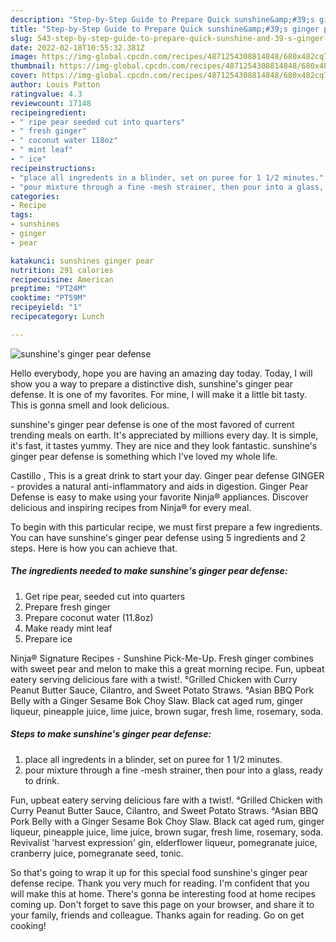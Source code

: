 ```yaml
---
description: "Step-by-Step Guide to Prepare Quick sunshine&amp;#39;s ginger pear defense"
title: "Step-by-Step Guide to Prepare Quick sunshine&amp;#39;s ginger pear defense"
slug: 543-step-by-step-guide-to-prepare-quick-sunshine-and-39-s-ginger-pear-defense
date: 2022-02-18T10:55:32.381Z
image: https://img-global.cpcdn.com/recipes/4871254308814848/680x482cq70/sunshines-ginger-pear-defense-recipe-main-photo.jpg
thumbnail: https://img-global.cpcdn.com/recipes/4871254308814848/680x482cq70/sunshines-ginger-pear-defense-recipe-main-photo.jpg
cover: https://img-global.cpcdn.com/recipes/4871254308814848/680x482cq70/sunshines-ginger-pear-defense-recipe-main-photo.jpg
author: Louis Patton
ratingvalue: 4.3
reviewcount: 17148
recipeingredient:
- " ripe pear seeded cut into quarters"
- " fresh ginger"
- " coconut water 118oz"
- " mint leaf"
- " ice"
recipeinstructions:
- "place all ingredents in a blinder, set on puree for 1 1/2 minutes."
- "pour mixture through a fine -mesh strainer, then pour into a glass, ready to drink."
categories:
- Recipe
tags:
- sunshines
- ginger
- pear

katakunci: sunshines ginger pear 
nutrition: 291 calories
recipecuisine: American
preptime: "PT24M"
cooktime: "PT59M"
recipeyield: "1"
recipecategory: Lunch

---
```



![sunshine&#39;s ginger pear defense](https://img-global.cpcdn.com/recipes/4871254308814848/680x482cq70/sunshines-ginger-pear-defense-recipe-main-photo.jpg)

Hello everybody, hope you are having an amazing day today. Today, I will show you a way to prepare a distinctive dish, sunshine&#39;s ginger pear defense. It is one of my favorites. For mine, I will make it a little bit tasty. This is gonna smell and look delicious.

sunshine&#39;s ginger pear defense is one of the most favored of current trending meals on earth. It's appreciated by millions every day. It is simple, it's fast, it tastes yummy. They are nice and they look fantastic. sunshine&#39;s ginger pear defense is something which I've loved my whole life.

Castillo , This is a great drink to start your day. Ginger pear defense GINGER - provides a natural anti-inflammatory and aids in digestion. Ginger Pear Defense is easy to make using your favorite Ninja® appliances. Discover delicious and inspiring recipes from Ninja® for every meal.


To begin with this particular recipe, we must first prepare a few ingredients. You can have sunshine&#39;s ginger pear defense using 5 ingredients and 2 steps. Here is how you can achieve that.

<!--inarticleads1-->

##### The ingredients needed to make sunshine&#39;s ginger pear defense:

1. Get  ripe pear, seeded cut into quarters
1. Prepare  fresh ginger
1. Prepare  coconut water (11.8oz)
1. Make ready  mint leaf
1. Prepare  ice


Ninja® Signature Recipes - Sunshine Pick-Me-Up. Fresh ginger combines with sweet pear and melon to make this a great morning recipe. Fun, upbeat eatery serving delicious fare with a twist!. °Grilled Chicken with Curry Peanut Butter Sauce, Cilantro, and Sweet Potato Straws. °Asian BBQ Pork Belly with a Ginger Sesame Bok Choy Slaw. Black cat aged rum, ginger liqueur, pineapple juice, lime juice, brown sugar, fresh lime, rosemary, soda. 

<!--inarticleads2-->

##### Steps to make sunshine&#39;s ginger pear defense:

1. place all ingredents in a blinder, set on puree for 1 1/2 minutes.
1. pour mixture through a fine -mesh strainer, then pour into a glass, ready to drink.


Fun, upbeat eatery serving delicious fare with a twist!. °Grilled Chicken with Curry Peanut Butter Sauce, Cilantro, and Sweet Potato Straws. °Asian BBQ Pork Belly with a Ginger Sesame Bok Choy Slaw. Black cat aged rum, ginger liqueur, pineapple juice, lime juice, brown sugar, fresh lime, rosemary, soda. Revivalist &#39;harvest expression&#39; gin, elderflower liqueur, pomegranate juice, cranberry juice, pomegranate seed, tonic. 

So that's going to wrap it up for this special food sunshine&#39;s ginger pear defense recipe. Thank you very much for reading. I'm confident that you will make this at home. There's gonna be interesting food at home recipes coming up. Don't forget to save this page on your browser, and share it to your family, friends and colleague. Thanks again for reading. Go on get cooking!
